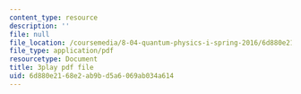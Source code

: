 ```yaml
---
content_type: resource
description: ''
file: null
file_location: /coursemedia/8-04-quantum-physics-i-spring-2016/6d880e2168e2ab9bd5a6069ab034a614_Z4CSAWrzguY.pdf
file_type: application/pdf
resourcetype: Document
title: 3play pdf file
uid: 6d880e21-68e2-ab9b-d5a6-069ab034a614
---
```

